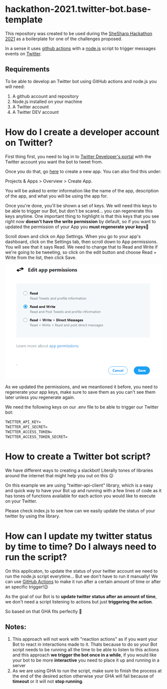 # hackathon-2021.twitter-bot.base-template

This repository was created to be used during the [SheSharp Hackathon 2021](https://www.shesharp.co/2021-hackathon/) as a boilerplate for one of the challenges proposed.

In a sense it uses [github actions](https://github.com/features/actions) with a [node.js](https://nodejs.org/en/) script to trigger messages events on [Twitter](https://twitter.com/?lang=en).

## Requirements 

To be able to develop an Twitter bot using GitHub actions and node.js you will need:

1. A github account and repository
1. Node.js installed on your machine
1. A Twitter account
1. A Twitter DEV account

# How do I create a developer account on Twitter?

First thing first, you need to log in to [Twitter Developer's portal](https://developer.twitter.com/) with the Twitter account you want the bot to tweet from.

Once you do that, go [here](https://developer.twitter.com/en/portal/apps/new) to create a new app. You can also find this under:

Projects & Apps > Overview > Create App.

You will be asked to enter information like the name of the app, description of the app, and what you will be using the app for. 

Once you're done, you'll be shown a set of keys. We will need this keys to be able to trigger our Bot, but don't be scared... you can regenerate this keys anytime. One important thing to highlight is that this keys that you see right now **doesn't have the write permission** by default, so if you want to updated the permission of your App you **must regenerate your keys**🚨

Scroll down and click on App Settings.
When you go to your app's dashboard, click on the Settings tab, then scroll down to App permissions. You will see that it says Read. We need to change that to Read and Write if we're going to be tweeting, so click on the edit button and choose Read + Write from the list, then click Save.

![App permissions settings](./docs/images/permission.png?raw=true "App permissions settings")

As we updated the permissions, and we meantioned it before, you need to regenerate your app keys, make sure to save them as you can't see them later unless you regenerate again.

We need the following keys on our .env file to be able to trigger our Twitter bot:

```
TWITTER_API_KEY=
TWITTER_API_SECRET=
TWITTER_ACCESS_TOKEN=
TWITTER_ACCESS_TOKEN_SECRET=
```

# How to create a Twitter bot script?

We have different ways to creating a slackbot! Literally tones of libraries around the internet that might help you out on this 😉

On this example we are using "twitter-api-client" library, which is a easy and quick way to have your Bot up and running with a few lines of code as it has tones of functions available for each action you would like to execute on your Twitter. 

Please check index.js to see how can we easily update the status of your twitter by using the library.

# How can I update my twitter status by time to time? Do I always need to run the script?

On this applicaton, to update the status of your twitter account we need to run the node.js script everytime... But we don't have to run it manually! We can use [GitHub Actions](https://github.com/features/actions) to make it run after a certain amount of time or after an specific trigger!😉

As the goal of our Bot is to **update twitter status after an amount of time**, we don't need a script listening to actions but just **triggering the action**.

So based on that GHA fits perfectly 🚀

## Notes:

1. This approach will not work with "reaction actions" as if you want your Bot to react in interactions made to it. Thats because to do so your Bot script needs to be running all the time to be able to listen to this actions and this approach **we trigger the bot once in a while**, if you would like your bot to be more **interactive** you need to place it up and running in a server
1. As we are using GHA to run the script, make sure to finish the process at the end of the desired action otherwise your GHA will fail because of **timeout** or it will not **stop running**.